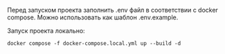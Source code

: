 Перед запуском проекта заполнить .env файл в соответствии с docker compose.
Можно использовать как шаблон .env.example.

Запуск проекта локально: 
```
docker compose -f docker-compose.local.yml up --build -d
```